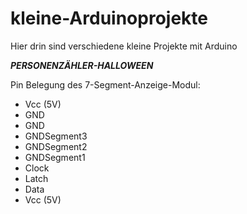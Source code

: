 ﻿# kleine-Arduinoprojekte
Hier drin sind verschiedene kleine Projekte mit Arduino


***PERSONENZÄHLER-HALLOWEEN***

Pin Belegung des 7-Segment-Anzeige-Modul:

 - Vcc (5V)
 - GND
 - GND
 - GNDSegment3
 - GNDSegment2
 - GNDSegment1
 - Clock
 - Latch
 - Data
 - Vcc (5V)
